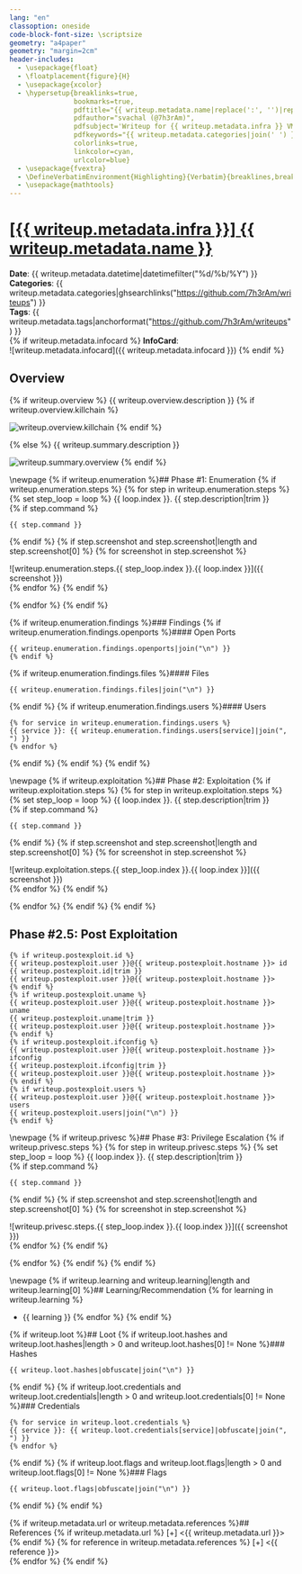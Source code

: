 ```yaml
---
lang: "en"
classoption: oneside
code-block-font-size: \scriptsize
geometry: "a4paper"
geometry: "margin=2cm"
header-includes:
  - \usepackage{float}
  - \floatplacement{figure}{H}
  - \usepackage{xcolor}
  - \hypersetup{breaklinks=true,
                bookmarks=true,
                pdftitle="{{ writeup.metadata.name|replace(':', '')|replace('#', '') }}",
                pdfauthor="svachal (@7h3rAm)",
                pdfsubject='Writeup for {{ writeup.metadata.infra }} VM {{ writeup.metadata.name|replace(':', '')|replace('#', '') }}',
                pdfkeywords="{{ writeup.metadata.categories|join(' ') }}",
                colorlinks=true,
                linkcolor=cyan,
                urlcolor=blue}
  - \usepackage{fvextra}
  - \DefineVerbatimEnvironment{Highlighting}{Verbatim}{breaklines,breakanywhere=true,commandchars=\\\{\}}
  - \usepackage{mathtools}
---
```


# [[{{ writeup.metadata.infra }}] {{ writeup.metadata.name }}]({{writeup.metadata.url}})

**Date**: {{ writeup.metadata.datetime|datetimefilter("%d/%b/%Y") }}  
**Categories**: {{ writeup.metadata.categories|ghsearchlinks("https://github.com/7h3rAm/writeups") }}  
**Tags**: {{ writeup.metadata.tags|anchorformat("https://github.com/7h3rAm/writeups") }}  
{% if writeup.metadata.infocard %}
**InfoCard**:  
![writeup.metadata.infocard]({{ writeup.metadata.infocard }})
{% endif %}

## Overview
{% if writeup.overview %}
{{ writeup.overview.description }}
{% if writeup.overview.killchain %}

![writeup.overview.killchain](./killchain.png)
{% endif %}

{% else %}
{{ writeup.summary.description }}

![writeup.summary.overview](./graph.png)
{% endif %}

\newpage
{% if writeup.enumeration %}## Phase #1: Enumeration
{% if writeup.enumeration.steps %}
{% for step in writeup.enumeration.steps %}
{% set step_loop = loop %}
{{ loop.index }}\. {{ step.description|trim }}  
{% if step.command %}
``` {.python .numberLines}
{{ step.command }}
```
{% endif %}
{% if step.screenshot and step.screenshot|length and step.screenshot[0] %}
{% for screenshot in step.screenshot %}

![writeup.enumeration.steps.{{ step_loop.index }}.{{ loop.index }}]({{ screenshot }})  
{% endfor %}
{% endif %}

{% endfor %}
{% endif %}

{% if writeup.enumeration.findings %}### Findings
{% if writeup.enumeration.findings.openports %}#### Open Ports
``` {.python .numberLines}
{{ writeup.enumeration.findings.openports|join("\n") }}
{% endif %}
```
{% if writeup.enumeration.findings.files %}#### Files
``` {.python .numberLines}
{{ writeup.enumeration.findings.files|join("\n") }}
```
{% endif %}
{% if writeup.enumeration.findings.users %}#### Users
``` {.python .numberLines}
{% for service in writeup.enumeration.findings.users %}
{{ service }}: {{ writeup.enumeration.findings.users[service]|join(", ") }}
{% endfor %}
```
{% endif %}
{% endif %}
{% endif %}

\newpage
{% if writeup.exploitation %}## Phase #2: Exploitation
{% if writeup.exploitation.steps %}
{% for step in writeup.exploitation.steps %}
{% set step_loop = loop %}
{{ loop.index }}\. {{ step.description|trim }}  
{% if step.command %}
``` {.python .numberLines}
{{ step.command }}
```
{% endif %}
{% if step.screenshot and step.screenshot|length and step.screenshot[0] %}
{% for screenshot in step.screenshot %}

![writeup.exploitation.steps.{{ step_loop.index }}.{{ loop.index }}]({{ screenshot }})  
{% endfor %}
{% endif %}

{% endfor %}
{% endif %}
{% endif %}

## Phase #2.5: Post Exploitation
``` {.python .numberLines}
{% if writeup.postexploit.id %}
{{ writeup.postexploit.user }}@{{ writeup.postexploit.hostname }}> id
{{ writeup.postexploit.id|trim }}
{{ writeup.postexploit.user }}@{{ writeup.postexploit.hostname }}>  
{% endif %}
{% if writeup.postexploit.uname %}
{{ writeup.postexploit.user }}@{{ writeup.postexploit.hostname }}> uname
{{ writeup.postexploit.uname|trim }}
{{ writeup.postexploit.user }}@{{ writeup.postexploit.hostname }}>  
{% endif %}
{% if writeup.postexploit.ifconfig %}
{{ writeup.postexploit.user }}@{{ writeup.postexploit.hostname }}> ifconfig
{{ writeup.postexploit.ifconfig|trim }}
{{ writeup.postexploit.user }}@{{ writeup.postexploit.hostname }}>  
{% endif %}
{% if writeup.postexploit.users %}
{{ writeup.postexploit.user }}@{{ writeup.postexploit.hostname }}> users
{{ writeup.postexploit.users|join("\n") }}
{% endif %}
```

\newpage
{% if writeup.privesc %}## Phase #3: Privilege Escalation
{% if writeup.privesc.steps %}
{% for step in writeup.privesc.steps %}
{% set step_loop = loop %}
{{ loop.index }}\. {{ step.description|trim }}  
{% if step.command %}
``` {.python .numberLines}
{{ step.command }}
```
{% endif %}
{% if step.screenshot and step.screenshot|length and step.screenshot[0] %}
{% for screenshot in step.screenshot %}

![writeup.privesc.steps.{{ step_loop.index }}.{{ loop.index }}]({{ screenshot }})  
{% endfor %}
{% endif %}

{% endfor %}
{% endif %}
{% endif %}

\newpage
{% if writeup.learning and writeup.learning|length and writeup.learning[0] %}## Learning/Recommendation
{% for learning in writeup.learning %}
* {{ learning }}
{% endfor %}
{% endif %}

{% if writeup.loot %}## Loot
{% if writeup.loot.hashes and writeup.loot.hashes|length > 0 and writeup.loot.hashes[0] != None %}### Hashes
``` {.python .numberLines}
{{ writeup.loot.hashes|obfuscate|join("\n") }}
```
{% endif %}
{% if writeup.loot.credentials and writeup.loot.credentials|length > 0 and writeup.loot.credentials[0] != None %}### Credentials
``` {.python .numberLines}
{% for service in writeup.loot.credentials %}
{{ service }}: {{ writeup.loot.credentials[service]|obfuscate|join(", ") }}
{% endfor %}
```
{% endif %}
{% if writeup.loot.flags and writeup.loot.flags|length > 0 and writeup.loot.flags[0] != None %}### Flags
``` {.python .numberLines}
{{ writeup.loot.flags|obfuscate|join("\n") }}
```
{% endif %}
{% endif %}

{% if writeup.metadata.url or writeup.metadata.references %}## References
{% if writeup.metadata.url %}
[+] <{{ writeup.metadata.url }}>  
{% endif %}
{% for reference in writeup.metadata.references %}
[+] <{{ reference }}>  
{% endfor %}
{% endif %}
